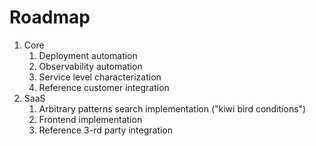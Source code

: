 # Roadmap

1. Core 
   1. Deployment automation
   2. Observability automation
   3. Service level characterization
   4. Reference customer integration
2. SaaS
   1. Arbitrary patterns search implementation ("kiwi bird conditions")
   2. Frontend implementation
   3. Reference 3-rd party integration
